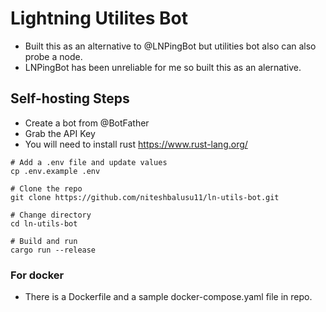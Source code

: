 # Lightning Utilites Bot

- Built this as an alternative to @LNPingBot but utilities bot also can also probe a node.
- LNPingBot has been unreliable for me so built this as an alernative.

## Self-hosting Steps
- Create a bot from @BotFather
- Grab the API Key
- You will need to install rust https://www.rust-lang.org/
```
# Add a .env file and update values
cp .env.example .env

# Clone the repo
git clone https://github.com/niteshbalusu11/ln-utils-bot.git

# Change directory
cd ln-utils-bot

# Build and run
cargo run --release
```

### For docker
- There is a Dockerfile and a sample docker-compose.yaml file in repo.
